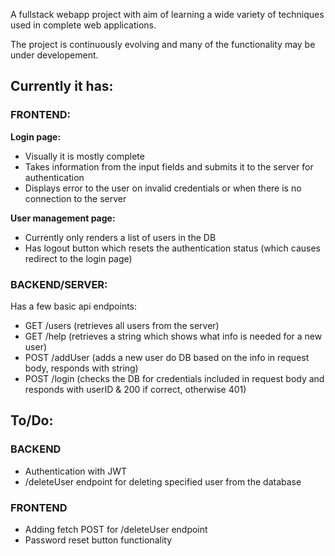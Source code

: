 A fullstack webapp project with aim of learning a wide variety of techniques used in complete web applications.

The project is continuously evolving and many of the functionality may be under developement.

## Currently it has:

### FRONTEND:

**Login page:** 
* Visually it is mostly complete
* Takes information from the input fields and submits it to the server for authentication
* Displays error to the user on invalid credentials or when there is no connection to the server

**User management page:** 
* Currently only renders a list of users in the DB
* Has logout button which resets the authentication status (which causes redirect to the login page)

### BACKEND/SERVER:

Has a few basic api endpoints: 
* GET /users (retrieves all users from the server)
* GET /help (retrieves a string which shows what info is needed for a new user)
* POST /addUser (adds a new user do DB based on the info in request body, responds with string)
* POST /login (checks the DB for credentials included in request body and responds with userID & 200 if correct, otherwise 401)


## To/Do:
### BACKEND
* Authentication with JWT
* /deleteUser endpoint for deleting specified user from the database

### FRONTEND
* Adding fetch POST for /deleteUser endpoint
* Password reset button functionality
